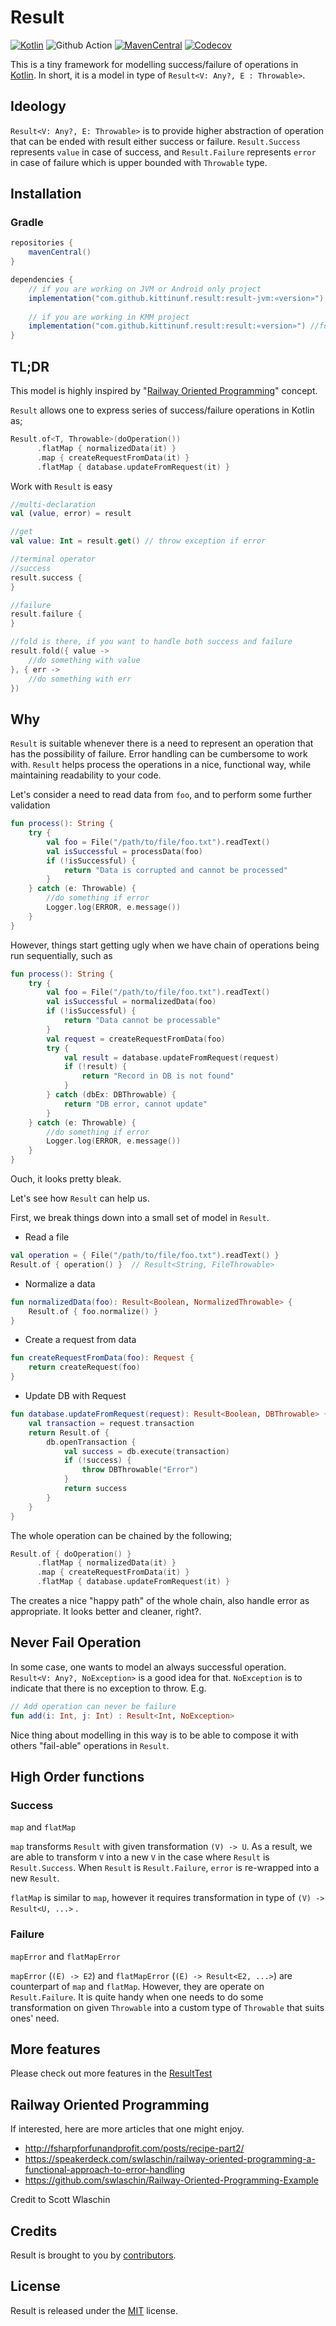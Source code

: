 # Result

[![Kotlin](https://img.shields.io/badge/kotlin-1.6.20-blue.svg)](http://kotlinlang.org)
![Github Action](https://github.com/kittinunf/Result/actions/workflows/Main.yml/badge.svg)
[![MavenCentral](https://maven-badges.herokuapp.com/maven-central/com.github.kittinunf.result/result-jvm/badge.svg)](https://search.maven.org/search?q=g:com.github.kittinunf.result)
[![Codecov](https://codecov.io/github/kittinunf/Result/coverage.svg?branch=master)](https://codecov.io/gh/kittinunf/Result)

This is a tiny framework for modelling success/failure of operations
in [Kotlin](http://kotlinlang.org). In short, it is a model in type
of `Result<V: Any?, E : Throwable>`.

## Ideology

`Result<V: Any?, E: Throwable>` is to provide higher abstraction of operation that can be ended with
result either success or failure. `Result.Success` represents `value` in case of success,
and `Result.Failure` represents `error` in case of failure which is upper bounded with `Throwable`
type.

## Installation

### Gradle

``` Groovy
repositories {
    mavenCentral()
}

dependencies {
    // if you are working on JVM or Android only project
    implementation("com.github.kittinunf.result:result-jvm:«version»") //for JVM support
    
    // if you are working in KMM project
    implementation("com.github.kittinunf.result:result:«version»") //for Kotlin Multiplatform support
}

```

## TL;DR

This model is highly inspired
by "[Railway Oriented Programming](http://fsharpforfunandprofit.com/rop/#monads)" concept.

`Result` allows one to express series of success/failure operations in Kotlin as;

``` Kotlin
Result.of<T, Throwable>(doOperation())
      .flatMap { normalizedData(it) }
      .map { createRequestFromData(it) }
      .flatMap { database.updateFromRequest(it) }
```

Work with `Result` is easy

``` Kotlin
//multi-declaration
val (value, error) = result

//get
val value: Int = result.get() // throw exception if error

//terminal operator
//success
result.success {
}

//failure
result.failure {
}

//fold is there, if you want to handle both success and failure
result.fold({ value ->
    //do something with value
}, { err ->
    //do something with err
})
```

## Why

`Result` is suitable whenever there is a need to represent an operation that has the possibility of
failure. Error handling can be cumbersome to work with.
`Result` helps process the operations in a nice, functional way, while maintaining readability to
your code.

Let's consider a need to read data from `foo`, and to perform some further validation

``` Kotlin
fun process(): String {
    try {
        val foo = File("/path/to/file/foo.txt").readText()
        val isSuccessful = processData(foo)
        if (!isSuccessful) {
            return "Data is corrupted and cannot be processed"
        }
    } catch (e: Throwable) {
        //do something if error
        Logger.log(ERROR, e.message())
    }
}
```

However, things start getting ugly when we have chain of operations being run sequentially, such as

``` Kotlin
fun process(): String {
    try {
        val foo = File("/path/to/file/foo.txt").readText()
        val isSuccessful = normalizedData(foo)
        if (!isSuccessful) {
            return "Data cannot be processable"
        }
        val request = createRequestFromData(foo)
        try {
            val result = database.updateFromRequest(request)
            if (!result) {
                return "Record in DB is not found"
            }
        } catch (dbEx: DBThrowable) {
            return "DB error, cannot update"
        }
    } catch (e: Throwable) {
        //do something if error
        Logger.log(ERROR, e.message())
    }
}
```

Ouch, it looks pretty bleak.

Let's see how `Result` can help us.

First, we break things down into a small set of model in `Result`.

* Read a file

``` Kotlin
val operation = { File("/path/to/file/foo.txt").readText() }
Result.of { operation() }  // Result<String, FileThrowable>
```

* Normalize a data

``` Kotlin
fun normalizedData(foo): Result<Boolean, NormalizedThrowable> {
    Result.of { foo.normalize() }
}
```

* Create a request from data

``` Kotlin
fun createRequestFromData(foo): Request {
    return createRequest(foo)
}
```

* Update DB with Request

``` Kotlin
fun database.updateFromRequest(request): Result<Boolean, DBThrowable> {
    val transaction = request.transaction
    return Result.of { 
        db.openTransaction {
            val success = db.execute(transaction)
            if (!success) {
                throw DBThrowable("Error")
            }
            return success
        }
    }
}
```

The whole operation can be chained by the following;

``` Kotlin
Result.of { doOperation() }
      .flatMap { normalizedData(it) }
      .map { createRequestFromData(it) }
      .flatMap { database.updateFromRequest(it) }
```

The creates a nice "happy path" of the whole chain, also handle error as appropriate. It looks
better and cleaner, right?.

## Never Fail Operation

In some case, one wants to model an always successful operation. `Result<V: Any?, NoException>` is a
good idea for that.
`NoException` is to indicate that there is no exception to throw. E.g.

``` Kotlin
// Add operation can never be failure
fun add(i: Int, j: Int) : Result<Int, NoException>
```

Nice thing about modelling in this way is to be able to compose it with others "fail-able"
operations in `Result`.

## High Order functions

### Success

`map` and `flatMap`

`map` transforms `Result` with given transformation `(V) -> U`. As a result, we are able to
transform `V` into a new `V` in the case where `Result` is `Result.Success`. When `Result`
is `Result.Failure`, `error` is re-wrapped into a new `Result`.

`flatMap` is similar to `map`, however it requires transformation in type of `(V) -> Result<U, ...>`
.

### Failure

`mapError` and `flatMapError`

`mapError` (`(E) -> E2`) and `flatMapError` (`(E) -> Result<E2, ...>`) are counterpart of `map`
and `flatMap`. However, they are operate on `Result.Failure`. It is quite handy when one needs to do
some transformation on given `Throwable` into a custom type of `Throwable` that suits ones' need.

## More features

Please check out more features in
the [ResultTest](./result/src/commonTest/kotlin/com/github/kittinunf/result/ResultTest.kt)

## Railway Oriented Programming

If interested, here are more articles that one might enjoy.

* http://fsharpforfunandprofit.com/posts/recipe-part2/
* https://speakerdeck.com/swlaschin/railway-oriented-programming-a-functional-approach-to-error-handling
* https://github.com/swlaschin/Railway-Oriented-Programming-Example

Credit to Scott Wlaschin

## Credits

Result is brought to you by [contributors](https://github.com/kittinunf/Result/graphs/contributors).

## License

Result is released under the [MIT](http://opensource.org/licenses/MIT) license.
